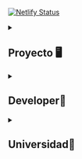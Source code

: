 [![Netlify Status](https://api.netlify.com/api/v1/badges/554fdd05-a96a-40dc-974e-69b98b55d9f8/deploy-status)](https://craftyaccs.netlify.app/)

<details>
<summary>

## Proyecto 🖥️

</summary>

<p>
El proyecto es un e-commerce producto de un proyecto final de CODERHOUSE. 
Se realizó con la estrategia de diseño "Mobile First".
Se utilizaron tecnologías como:

▫️ HTML5
▫️ CSS
▫️ Preprocessors (SASS)
▫️ JavaScript
▫️ React. JS

El proyecto fue inicializado con:
🏷️ [Create-React-App](https://create-react-app.dev/docs/getting-started/)

Los packages instalados son los siguientes:

▫️ [React-tostify](https://www.npmjs.com/package/react-toastify)
▫ [Validator](https://www.npmjs.com/package/validator)

Para inicializar el proyecto en tu equipo local, debes clonarlo o hacerle un fork al repositorio.

    git clone https://github.com/GaloMegg/CRAFTYACCS__Meggiolaro.git

Una vez clonado, deberá moverse a la carpeta creada.

    cd CRAFTYACCS__Meggiolaro

Ya posicionado en la carpeta clonada, deberá correr el comando:

    npm i

Una vez instalados los módulos corra el siguiente comando

    npm start

Se abrirá un LocalHost en su navegador predeterminado.

¡Y estás listo! 🚀

⭕ Flow de la compra [YouTube](https://youtu.be/a7xDqxFMbYg)

#### Crafty Accesorios

[@CraftyAccs](https://www.instagram.com/craftyaccs/)

</p>

</details>

<details>

<summary>

## Developer🔹

</summary>

<p>

#### Galo Meggiolaro

> "Front-end developer en eterno entrenamiento"

**[Linked-In](https://www.linkedin.com/in/galomeggiolaro/)
[Twitter](https://twitter.com/Wtscrackin)**

</p>

</details>

<details><summary>

## Universidad💮

</summary>

<p>

#### CODERHOUSE

> _Democratizando la educación_ > [CODERHOUSE](https://www.coderhouse.com/)

</p>

</details>
